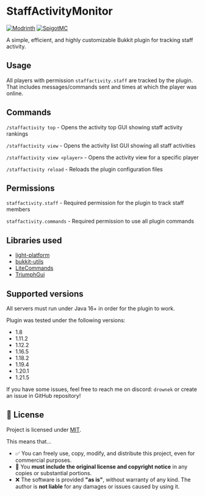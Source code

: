 # StaffActivityMonitor
[![Modrinth](https://img.shields.io/badge/Available_on-Modrinth-light_green)](https://modrinth.com/plugin/staffactivitymonitor/) [![SpigotMC](https://img.shields.io/badge/Available_on-SpigotMC-orange)](https://www.spigotmc.org/resources/staffactivitymonitor.126807/)

A simple, efficient, and highly customizable Bukkit plugin for tracking staff activity.

## Usage
All players with permission `staffactivity.staff` are tracked by the plugin.
That includes messages/commands sent and times at which the player was online.

## Commands

`/staffactivity top` - Opens the activity top GUI showing staff activity rankings

`/staffactivity view` - Opens the activity list GUI showing all staff activities

`/staffactivity view <player>` - Opens the activity view for a specific player

`/staffactivity reload` - Reloads the plugin configuration files  

## Permissions

`staffactivity.staff` - Required permission for the plugin to track staff members

`staffactivity.commands` - Required permission to use all plugin commands

## Libraries used

- [light-platform](https://github.com/Drownek/light-platform)
- [bukkit-utils](https://github.com/Drownek/bukkit-utils)
- [LiteCommands](https://github.com/Rollczi/LiteCommands)
- [TriumphGui](https://github.com/TriumphTeam/triumph-gui)

## Supported versions
All servers must run under Java 16+ in order for the plugin to work.

Plugin was tested under the following versions:
- 1.8
- 1.11.2
- 1.12.2
- 1.16.5
- 1.18.2
- 1.19.4
- 1.20.1
- 1.21.5

If you have some issues, feel free to reach me on discord: `drownek` or create an issue in GitHub repository!

## 📜 License

Project is licensed under [MIT](https://choosealicense.com/licenses/mit/).

This means that...

- ✅ You can freely use, copy, modify, and distribute this project, even for commercial purposes.
- 🧾 You **must include the original license and copyright notice** in any copies or substantial portions.
- ❌ The software is provided **"as is"**, without warranty of any kind. The author is **not liable** for any damages or issues caused by using it.
